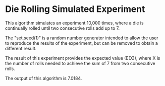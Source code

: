# Die Rolling Simulated Experiment

This algorithm simulates an experiment 10,000 times, where a die is continually rolled until two consecutive rolls add up to 7.

The "set.seed(1)" is a random number generator intended to allow the user to reproduce the results of the experiment, but can be removed to obtain a different result.

The result of this experiment provides the expected value (E(X)), where X is the number of rolls needed to achieve the sum of 7 from two consecutive rolls.

The output of this algorithm is 7.0184.
